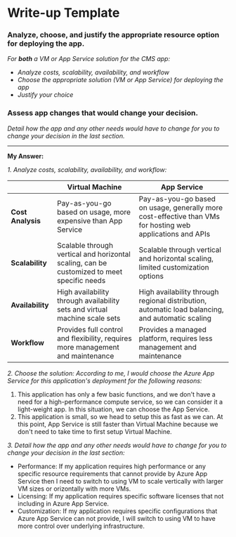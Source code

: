 # Write-up Template

### Analyze, choose, and justify the appropriate resource option for deploying the app.

*For **both** a VM or App Service solution for the CMS app:*
- *Analyze costs, scalability, availability, and workflow*
- *Choose the appropriate solution (VM or App Service) for deploying the app*
- *Justify your choice*

### Assess app changes that would change your decision.

*Detail how the app and any other needs would have to change for you to change your decision in the last section.* 

-----------------------
**My Answer:**

*1. Analyze costs, scalability, availability, and workflow:*

||Virtual Machine|App Service|
|-----------|-----------|-----------|
|**Cost Analysis**|Pay-as-you-go based on usage, more expensive than App Service|Pay-as-you-go based on usage, generally more cost-effective than VMs for hosting web applications and APIs|
|**Scalability**|Scalable through vertical and horizontal scaling, can be customized to meet specific needs|Scalable through vertical and horizontal scaling, limited customization options|
|**Availability**|High availability through availability sets and virtual machine scale sets|High availability through regional distribution, automatic load balancing, and automatic scaling|
|**Workflow**|Provides full control and flexibility, requires more management and maintenance|Provides a managed platform, requires less management and maintenance|


*2. Choose the solution: According to me, I would choose the Azure App Service for this application's deployment for the following reasons:*
1. This application has only a few basic functions, and we don't have a need for a high-performance compute service, so we can consider it a light-weight app. In this situation, we can choose the App Service.
2. This application is small, so we head to setup this as fast as we can. At this point, App Service is still faster than Virtual Machine because we don't need to take time to first setup Virtual Machine.

*3. Detail how the app and any other needs would have to change for you to change your decision in the last section:*
- Performance: If my application requires high performance or any specific resource requirements that cannot provide by Azure App Service then I need to switch to using VM to scale vertically with larger VM sizes or orizontally with more VMs.
- Licensing: If my application requires specific software licenses that not including in Azure App Service.
- Customization: If my application requires specific configurations that Azure App Service can not provide, I will switch to using VM to have more control over underlying infrastructure.

